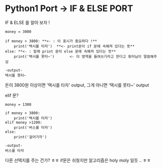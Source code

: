 # Python1 Port → IF & ELSE PORT

IF & ELSE 를 알아 보자 ! 

```
money = 3000

if money > 3800: **<- : 이 표시가 중요하다 !**
    print('택시를 타자')  **<- print문이 if 문에 속해져 있다는 뜻** 
else: **<- : 밑에 print 문이 else 문에 속해져 있다는 뜻**
    print('택시를 못타~')       <- 이 영역을 들여쓰기라고 한다고 튜터님이 말씀해주심

-output-
택시를 못타~
```

돈이 3800원 이상이면 '택시를 타자' output, 그게 아니면 '택시를 못타~' output

elif 문?

```
money = 1300

if money > 3800:
    print('택시를 타자')
elif money >1200:
    print('버스를 타자')
else:
    print('걸어가자')

-output-
버스를 타자
```

다른 선택지를 주는 건가? ㅎㅎ if문은 쉬웠지만 알고리즘은 holy moly 일듯 .. ㅎㅎ
